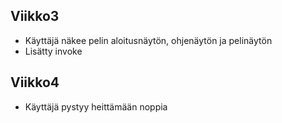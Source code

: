 ## Viikko3

- Käyttäjä näkee pelin aloitusnäytön, ohjenäytön ja pelinäytön
- Lisätty invoke

## Viikko4

- Käyttäjä pystyy heittämään noppia

